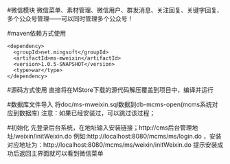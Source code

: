 #微信模块
微信菜单、素材管理、微信用户、群发消息、关注回复、关键字回复、多个公众号管理——可以同时管理多个公众号！

#maven依赖方式使用
```
<dependency>
  <groupId>net.mingsoft</groupId>
  <artifactId>ms-mweixin</artifactId>
  <version>1.0.5-SNAPSHOT</version>
  <type>war</type>
</dependency>

```
#源码方式使用
直接将在MStore下载的源代码解压覆盖到项目中，编译并运行

#数据库文件导入
将doc/ms-mweixin.sql数据到db-mcms-open(mcms系统对应到数据库) 注意：如果已经安装过，可以跳过该过程；

#初始化
先登录后台系统，在地址输入安装链接；http://cms后台管理地址/weixin/initWeixin.do 
例如:http://localhost:8080/mcms/ms/login.do ，安装对应地址为：http://localhost:8080/mcms/ms/weixin/initWeixin.do 
提示安装成功后返回主界面就可以看到微信菜单